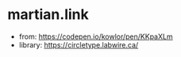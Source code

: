 # martian.link

- from: https://codepen.io/kowlor/pen/KKpaXLm
- library: https://circletype.labwire.ca/
